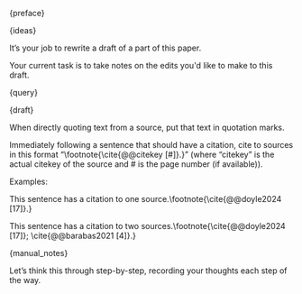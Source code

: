 {preface}

{ideas}

It’s your job to rewrite a draft of a part of this paper.

Your current task is to take notes on the edits you'd like to make to this draft.

{query}

{draft}

When directly quoting text from a source, put that text in quotation marks.

Immediately following a sentence that should have a citation, cite to sources in this format “\footnote{\cite{@@citekey [#]}.}” (where “citekey” is the actual citekey of the source and # is the page number (if available)).

Examples:

This sentence has a citation to one source.\footnote{\cite{@@doyle2024 [17]}.}

This sentence has a citation to two sources.\footnote{\cite{@@doyle2024 [17]}; \cite{@@barabas2021 [4]}.}

{manual_notes}

Let’s think this through step-by-step, recording your thoughts each step of the way.